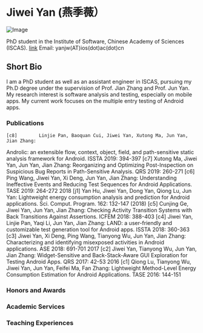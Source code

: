 # Jiwei Yan (燕季薇）

![Image](imypic.jpg)

PhD student in the Institute of Software, Chinese Academy of Sciences (ISCAS).
[link](http://www.iscas.ac.cn/)
Email: yanjw(AT)ios(dot)ac(dot)cn


## Short Bio
I am a PhD student as well as an assistant engineer in ISCAS, pursuing my Ph.D degree under the supervision of Prof. Jian Zhang and Prof. Jun Yan.
My research interest is software analysis and testing, especially on mobile apps. 
My current work focuses on the multiple entry testing of Android apps.

### Publications
	[c8]		Linjie Pan, Baoquan Cui, Jiwei Yan, Xutong Ma, Jun Yan, Jian Zhang:
Androlic: an extensible flow, context, object, field, and path-sensitive static analysis framework for Android. ISSTA 2019: 394-397
	[c7]		Xutong Ma, Jiwei Yan, Jun Yan, Jian Zhang:
Reorganizing and Optimizing Post-Inspection on Suspicious Bug Reports in Path-Sensitive Analysis. QRS 2019: 260-271
	[c6]		Ping Wang, Jiwei Yan, Xi Deng, Jun Yan, Jian Zhang:
Understanding Ineffective Events and Reducing Test Sequences for Android Applications. TASE 2019: 264-272
2018
	[j1]		Yan Hu, Jiwei Yan, Dong Yan, Qiong Lu, Jun Yan:
Lightweight energy consumption analysis and prediction for Android applications. Sci. Comput. Program. 162: 132-147 (2018)
	[c5]		Cunjing Ge, Jiwei Yan, Jun Yan, Jian Zhang:
Checking Activity Transition Systems with Back Transitions Against Assertions. ICFEM 2018: 388-403
	[c4]		Jiwei Yan, Linjie Pan, Yaqi Li, Jun Yan, Jian Zhang:
LAND: a user-friendly and customizable test generation tool for Android apps. ISSTA 2018: 360-363
	[c3]		Jiwei Yan, Xi Deng, Ping Wang, Tianyong Wu, Jun Yan, Jian Zhang:
Characterizing and identifying misexposed activities in Android applications. ASE 2018: 691-701
2017
	[c2]		Jiwei Yan, Tianyong Wu, Jun Yan, Jian Zhang:
Widget-Sensitive and Back-Stack-Aware GUI Exploration for Testing Android Apps. QRS 2017: 42-53
2016
	[c1]		Qiong Lu, Tianyong Wu, Jiwei Yan, Jun Yan, Feifei Ma, Fan Zhang:
Lightweight Method-Level Energy Consumption Estimation for Android Applications. TASE 2016: 144-151

### Honors and Awards 

### Academic Services 

### Teaching Experiences


